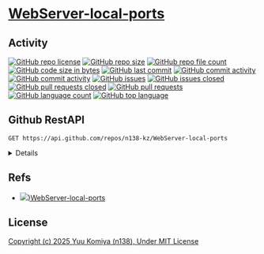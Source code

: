 # [WebServer-local-ports](https://github.com/n138-kz/WebServer-local-ports)

## Activity

[![GitHub repo license](https://img.shields.io/github/license/n138-kz/WebServer-local-ports)](/LICENSE)
[![GitHub repo size](https://img.shields.io/github/repo-size/n138-kz/WebServer-local-ports)](/../../)
[![GitHub repo file count](https://img.shields.io/github/directory-file-count/n138-kz/WebServer-local-ports)](/../../)
[![GitHub code size in bytes](https://img.shields.io/github/languages/code-size/n138-kz/WebServer-local-ports)](/../../)
[![GitHub last commit](https://img.shields.io/github/last-commit/n138-kz/WebServer-local-ports)](/../../commits)
[![GitHub commit activity](https://img.shields.io/github/commit-activity/w/n138-kz/WebServer-local-ports)](/../../commits)
[![GitHub commit activity](https://img.shields.io/github/commit-activity/t/n138-kz/WebServer-local-ports)](/../../commits)
[![GitHub issues](https://img.shields.io/github/issues/n138-kz/WebServer-local-ports)](/../../issues)
[![GitHub issues closed](https://img.shields.io/github/issues-closed/n138-kz/WebServer-local-ports)](/../../issues)
[![GitHub pull requests closed](https://img.shields.io/github/issues-pr-closed/n138-kz/WebServer-local-ports)](/../../pulls)
[![GitHub pull requests](https://img.shields.io/github/issues-pr/n138-kz/WebServer-local-ports)](/../../pulls)
[![GitHub language count](https://img.shields.io/github/languages/count/n138-kz/WebServer-local-ports)](/../../)
[![GitHub top language](https://img.shields.io/github/languages/top/n138-kz/WebServer-local-ports)](/../../)

## Github RestAPI

```http
GET https://api.github.com/repos/n138-kz/WebServer-local-ports
```

<details>

  [n138-kz/WebServer-local-ports](https://api.github.com/repos/n138-kz/WebServer-local-ports) (Public repos only)
  
</details>

## Refs

- [![](https://www.google.com/s2/favicons?size=64&domain=https://github.com))WebServer-local-ports](https://github.com/n138-kz/WebServer-local-ports/)

## License

[Copyright (c) 2025 Yuu Komiya (n138), Under MIT License](LICENSE)  
